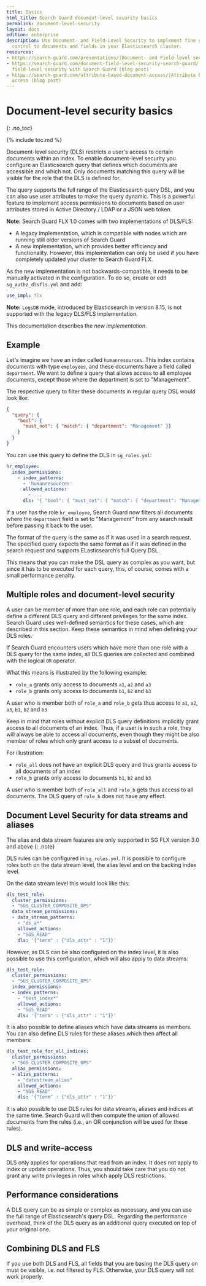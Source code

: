 ```yaml
---
title: Basics
html_title: Search Guard document-level security basics
permalink: document-level-security
layout: docs
edition: enterprise
description: Use Document- and Field-Level Security to implement fine grained access
  control to documents and fields in your Elasticsearch cluster.
resources:
- https://search-guard.com/presentations/|Document- and Field-level security (presentation)
- https://search-guard.com/document-field-level-security-search-guard/|Document- and
  field-level security with Search Guard (blog post)
- https://search-guard.com/attribute-based-document-access/|Attribute based document
  access (blog post)
---
```

<!---
Copyright 2022 floragunn GmbH
-->


# Document-level security basics
{: .no_toc}

{% include toc.md %}

Document-level security (DLS) restricts a user's access to certain documents within an index. To enable document-level security you configure an Elasticsearch query that defines which documents are accessible and which not. Only documents matching this query will be visible for the role that the DLS is defined for.

The query supports the full range of the Elasticsearch query DSL, and you can also use user attributes to make the query dynamic. This is a powerful feature to implement access permissions to documents based on user attributes stored in Active Directory / LDAP or a JSON web token.

**Note:** Search Guard FLX 1.0 comes with two implementations of DLS/FLS:

- A legacy implementation, which is compatible with nodes which are running still older versions of Search Guard
- A new implementation, which provides better efficiency and functionality. However, this implementation can only be used if you have completely updated your cluster to Search Guard FLX.

As the new implementation is not backwards-compatible, it needs to be manually activated in the configuration. To do so, create or edit `sg_authz_dlsfls.yml` and add:

```yaml
use_impl: flx
```

**Note:** `LogsDB` mode, introduced by Elasticsearch in version 8.15, is not supported with the legacy DLS/FLS implementation.

This documentation describes the *new implementation*.

## Example

Let's imagine we have an index called `humanresources`. This index contains documents with type `employees`, and these documents have a field called `department`. We want to define a query that allows access to all employee documents, except those where the department is set to "Management". 

The respective query to filter these documents in regular query DSL would look like:

```json
{
  "query": {
    "bool": {
      "must_not": { "match": { "department": "Management" }}
    }
  }
}
```

You can use this query to define the DLS in `sg_roles.yml`:

```yaml
hr_employee:
  index_permissions:
    - index_patterns:
      - 'humanresources'
      allowed_actions:
        - ...
      dls: '{ "bool": { "must_not": { "match": { "department": "Management" }}}}'
```

If a user has the role `hr_employee`, Search Guard now filters all documents where the `department` field is set to "Management" from any search result before passing it back to the user.

The format of the query is the same as if it was used in a search request. The specified query expects the same format as if it was defined in the search request and supports ELasticsearch’s full Query DSL.

This means that you can make the DSL query as complex as you want, but since it has to be executed for each query, this, of course, comes with a small performance penalty.

## Multiple roles and document-level security

A user can be member of more than one role, and each role can potentially define a different DLS query and different privileges for the same index. Search Guard uses well-defined semantics for these cases, which are described in this section. Keep these semantics in mind when defining your DLS roles.

If Search Guard encounters users which have more than one role with a DLS query for the same index, all DLS queries are collected and combined with the logical `OR` operator. 

What this means is illustrated by the following example:

- `role_a` grants only access to documents `a1`, `a2` and `a3` 
- `role_b` grants only access to documents `b1`, `b2` and `b3`

A user who is member both of `role_a` and `role_b` gets thus access to `a1`, `a2`, `a3`, `b1`, `b2` and `b3`


Keep in mind that roles without explicit DLS query definitions implicitly grant access to all documents of an index. Thus, if a user is in such a role, they will always be able to access all documents, even though they might be also member of roles which only grant access to a subset of documents.

For illustration:

- `role_all` does not have an explicit DLS query and thus grants access to all documents of an index
- `role_b` grants only access to documents `b1`, `b2` and `b3`

A user who is member both of `role_all` and `role_b` gets thus access to all documents. The DLS query of `role_b` does not have any effect.

## Document Level Security for data streams and aliases

The alias and data stream features are only supported in SG FLX version 3.0 and above
{: .note}

DLS rules can be configured in `sg_roles.yml`. It is possible to configure roles both on the data stream level, the alias level and on the backing index level.

On the data stream level this would look like this:

```yaml
dls_test_role:
  cluster_permissions:
  - "SGS_CLUSTER_COMPOSITE_OPS"
  data_stream_permissions:
  - data_stream_patterns:
    - "ds_a*"
    allowed_actions:
    - "SGS_READ"  
    dls: '{"term" : {"dls_attr" : "1"}}'
``` 

However, as DLS can be also configured on the index level, it is also possible to use this configuration, which will also apply to data streams:

```yaml
dls_test_role:
  cluster_permissions:
  - "SGS_CLUSTER_COMPOSITE_OPS"
  index_permissions:
  - index_patterns:
    - "test_index*"
    allowed_actions:
    - "SGS_READ"  
    dls: '{"term" : {"dls_attr" : "1"}}'
```     


It is also possible to define aliases which have data streams as members. You can also define DLS rules for these aliases which then affect all members:

```yaml
dls_test_role_for_all_indices:
  cluster_permissions:
  - "SGS_CLUSTER_COMPOSITE_OPS"
  alias_permissions:
  - alias_patterns:
    - "datastream_alias"
    allowed_actions:
    - "SGS_READ"  
    dls: '{"term" : {"dls_attr" : "1"}}'
```     

It is also possible to use DLS rules for data streams, aliases and indices at the same time. Search Guard will then compute the union of allowed documents from the rules (i.e., an OR conjunction will be used for these rules).


## DLS and write-access

DLS only applies for operations that read from an index. It does not apply to index or update operations. Thus, you should take care that you do not grant any write privileges in roles which apply DLS restrictions.  


## Performance considerations

A DLS query can be as simple or complex as necessary, and you can use the full range of Elasticsearch's query DSL. Regarding the performance overhead, think of the DLS query as an additional query executed on top of your original one. 

## Combining DLS and FLS

If you use both DLS and FLS, all fields that you are basing the DLS query on must be visible, i.e. not filtered by FLS. Otherwise, your DLS query will not work properly. 

